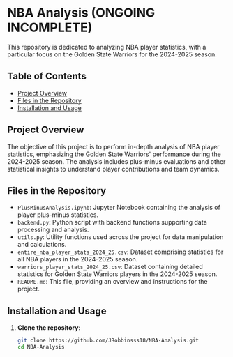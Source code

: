 # NBA Analysis (ONGOING INCOMPLETE)

This repository is dedicated to analyzing NBA player statistics, with a particular focus on the Golden State Warriors for the 2024-2025 season.

## Table of Contents

- [Project Overview](#project-overview)
- [Files in the Repository](#files-in-the-repository)
- [Installation and Usage](#installation-and-usage)

## Project Overview

The objective of this project is to perform in-depth analysis of NBA player statistics, emphasizing the Golden State Warriors' performance during the 2024-2025 season. The analysis includes plus-minus evaluations and other statistical insights to understand player contributions and team dynamics.

## Files in the Repository

- `PlusMinusAnalysis.ipynb`: Jupyter Notebook containing the analysis of player plus-minus statistics.
- `backend.py`: Python script with backend functions supporting data processing and analysis.
- `utils.py`: Utility functions used across the project for data manipulation and calculations.
- `entire_nba_player_stats_2024_25.csv`: Dataset comprising statistics for all NBA players in the 2024-2025 season.
- `warriors_player_stats_2024_25.csv`: Dataset containing detailed statistics for Golden State Warriors players in the 2024-2025 season.
- `README.md`: This file, providing an overview and instructions for the project.

## Installation and Usage

1. **Clone the repository**:

   ```bash
   git clone https://github.com/JRobbinsss18/NBA-Analysis.git
   cd NBA-Analysis
